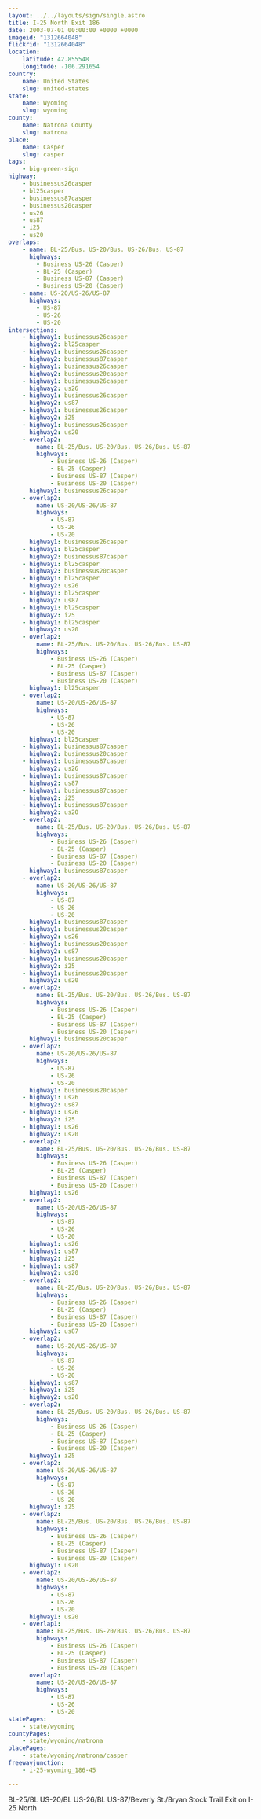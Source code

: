 ```yaml
---
layout: ../../layouts/sign/single.astro
title: I-25 North Exit 186
date: 2003-07-01 00:00:00 +0000 +0000
imageid: "1312664048"
flickrid: "1312664048"
location:
    latitude: 42.855548
    longitude: -106.291654
country:
    name: United States
    slug: united-states
state:
    name: Wyoming
    slug: wyoming
county:
    name: Natrona County
    slug: natrona
place:
    name: Casper
    slug: casper
tags:
    - big-green-sign
highway:
    - businessus26casper
    - bl25casper
    - businessus87casper
    - businessus20casper
    - us26
    - us87
    - i25
    - us20
overlaps:
    - name: BL-25/Bus. US-20/Bus. US-26/Bus. US-87
      highways:
        - Business US-26 (Casper)
        - BL-25 (Casper)
        - Business US-87 (Casper)
        - Business US-20 (Casper)
    - name: US-20/US-26/US-87
      highways:
        - US-87
        - US-26
        - US-20
intersections:
    - highway1: businessus26casper
      highway2: bl25casper
    - highway1: businessus26casper
      highway2: businessus87casper
    - highway1: businessus26casper
      highway2: businessus20casper
    - highway1: businessus26casper
      highway2: us26
    - highway1: businessus26casper
      highway2: us87
    - highway1: businessus26casper
      highway2: i25
    - highway1: businessus26casper
      highway2: us20
    - overlap2:
        name: BL-25/Bus. US-20/Bus. US-26/Bus. US-87
        highways:
            - Business US-26 (Casper)
            - BL-25 (Casper)
            - Business US-87 (Casper)
            - Business US-20 (Casper)
      highway1: businessus26casper
    - overlap2:
        name: US-20/US-26/US-87
        highways:
            - US-87
            - US-26
            - US-20
      highway1: businessus26casper
    - highway1: bl25casper
      highway2: businessus87casper
    - highway1: bl25casper
      highway2: businessus20casper
    - highway1: bl25casper
      highway2: us26
    - highway1: bl25casper
      highway2: us87
    - highway1: bl25casper
      highway2: i25
    - highway1: bl25casper
      highway2: us20
    - overlap2:
        name: BL-25/Bus. US-20/Bus. US-26/Bus. US-87
        highways:
            - Business US-26 (Casper)
            - BL-25 (Casper)
            - Business US-87 (Casper)
            - Business US-20 (Casper)
      highway1: bl25casper
    - overlap2:
        name: US-20/US-26/US-87
        highways:
            - US-87
            - US-26
            - US-20
      highway1: bl25casper
    - highway1: businessus87casper
      highway2: businessus20casper
    - highway1: businessus87casper
      highway2: us26
    - highway1: businessus87casper
      highway2: us87
    - highway1: businessus87casper
      highway2: i25
    - highway1: businessus87casper
      highway2: us20
    - overlap2:
        name: BL-25/Bus. US-20/Bus. US-26/Bus. US-87
        highways:
            - Business US-26 (Casper)
            - BL-25 (Casper)
            - Business US-87 (Casper)
            - Business US-20 (Casper)
      highway1: businessus87casper
    - overlap2:
        name: US-20/US-26/US-87
        highways:
            - US-87
            - US-26
            - US-20
      highway1: businessus87casper
    - highway1: businessus20casper
      highway2: us26
    - highway1: businessus20casper
      highway2: us87
    - highway1: businessus20casper
      highway2: i25
    - highway1: businessus20casper
      highway2: us20
    - overlap2:
        name: BL-25/Bus. US-20/Bus. US-26/Bus. US-87
        highways:
            - Business US-26 (Casper)
            - BL-25 (Casper)
            - Business US-87 (Casper)
            - Business US-20 (Casper)
      highway1: businessus20casper
    - overlap2:
        name: US-20/US-26/US-87
        highways:
            - US-87
            - US-26
            - US-20
      highway1: businessus20casper
    - highway1: us26
      highway2: us87
    - highway1: us26
      highway2: i25
    - highway1: us26
      highway2: us20
    - overlap2:
        name: BL-25/Bus. US-20/Bus. US-26/Bus. US-87
        highways:
            - Business US-26 (Casper)
            - BL-25 (Casper)
            - Business US-87 (Casper)
            - Business US-20 (Casper)
      highway1: us26
    - overlap2:
        name: US-20/US-26/US-87
        highways:
            - US-87
            - US-26
            - US-20
      highway1: us26
    - highway1: us87
      highway2: i25
    - highway1: us87
      highway2: us20
    - overlap2:
        name: BL-25/Bus. US-20/Bus. US-26/Bus. US-87
        highways:
            - Business US-26 (Casper)
            - BL-25 (Casper)
            - Business US-87 (Casper)
            - Business US-20 (Casper)
      highway1: us87
    - overlap2:
        name: US-20/US-26/US-87
        highways:
            - US-87
            - US-26
            - US-20
      highway1: us87
    - highway1: i25
      highway2: us20
    - overlap2:
        name: BL-25/Bus. US-20/Bus. US-26/Bus. US-87
        highways:
            - Business US-26 (Casper)
            - BL-25 (Casper)
            - Business US-87 (Casper)
            - Business US-20 (Casper)
      highway1: i25
    - overlap2:
        name: US-20/US-26/US-87
        highways:
            - US-87
            - US-26
            - US-20
      highway1: i25
    - overlap2:
        name: BL-25/Bus. US-20/Bus. US-26/Bus. US-87
        highways:
            - Business US-26 (Casper)
            - BL-25 (Casper)
            - Business US-87 (Casper)
            - Business US-20 (Casper)
      highway1: us20
    - overlap2:
        name: US-20/US-26/US-87
        highways:
            - US-87
            - US-26
            - US-20
      highway1: us20
    - overlap1:
        name: BL-25/Bus. US-20/Bus. US-26/Bus. US-87
        highways:
            - Business US-26 (Casper)
            - BL-25 (Casper)
            - Business US-87 (Casper)
            - Business US-20 (Casper)
      overlap2:
        name: US-20/US-26/US-87
        highways:
            - US-87
            - US-26
            - US-20
statePages:
    - state/wyoming
countyPages:
    - state/wyoming/natrona
placePages:
    - state/wyoming/natrona/casper
freewayjunction:
    - i-25-wyoming_186-45

---
```

BL-25/BL US-20/BL US-26/BL US-87/Beverly St./Bryan Stock Trail Exit on I-25 North